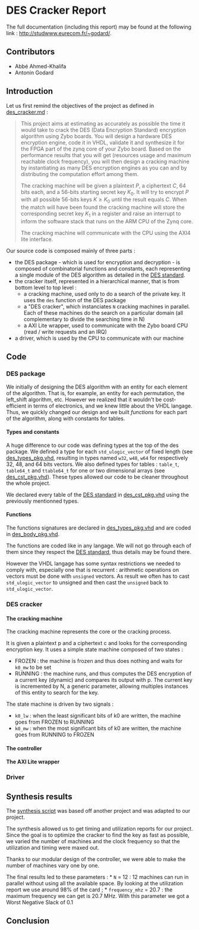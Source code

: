 # DES Cracker Report

The full documentation (including this report) may be found at the following link : http://studwww.eurecom.fr/~godard/.

## Contributors

 * Abbé Ahmed-Khalifa
 * Antonin Godard

## Introduction

Let us first remind the objectives of the project as defined in [des_cracker.md] :

> This project aims at estimating as accurately as possible the time it would take to
> crack the DES (Data Encryption Standard) encryption algorithm using Zybo boards. You
> will design a hardware DES encryption engine, code it in VHDL, validate it and
> synthesize it for the FPGA part of the zynq core of your Zybo board. Based on the
> performance results that you will get (resources usage and maximum reachable clock
> frequency), you will then design a cracking machine by instantiating as many DES
> encryption engines as you can and by distributing the computation effort among them.
>
> The cracking machine will be given a plaintext $`P`$, a ciphertext $`C`$, 64 bits each,
> and a 56-bits starting secret key $`K_0`$. It will try to encrypt $`P`$ with all
> possible 56-bits keys $`K\ge K_0`$ until the result equals $`C`$. When the match will
> have been found the cracking machine will store the corresponding secret key $`K_1`$ in
> a register and raise an interrupt to inform the software stack that runs on the ARM CPU
> of the Zynq core.
>
> The cracking machine will communicate with the CPU using the AXI4 lite interface.

Our source code is composed mainly of three parts :
 * the DES package - which is used for encryption and decryption - is composed of
	 combinatorial functions and constants, each representing a single module of the DES algorithm as
	 detailed in the [DES standard].
 * the cracker itself, represented in a hierarchical manner, that is from bottom level 
     to top level :
   * a cracking machine, used only to do a search of the private key. It uses the `des`
	   function of the DES package
   * a "DES cracker", which instanciates `N` cracking machines in parallel. Each of these
	   machines do the search on a particular domain (all complementary to divide the
	   searching time in N)
   * a AXI Lite wrapper, used to communicate with the Zybo board CPU (read / write
	   requests and an IRQ)
 * a driver, which is used by the CPU to communicate with our machine

## Code

### DES package

We initially of designing the DES algorithm with an entity for each element of the
algorithm. That is, for example, an entity for each permutation, the left_shift algorithm,
etc. However we realized that it wouldn't be cost-efficient in terms of electronics, and
we knew little about the VHDL langage. Thus, we quickly changed our design and we built
*functions* for each part of the algorithm, along with constants for tables.

#### Types and constants

A huge difference to our code was defining types at the top of the des package. We
defined a type for each `std_ulogic_vector` of fixed length (see [des_types_pkg.vhd], resulting in types named
`w32`, `w48`, `w64` for respectively 32, 48, and 64 bits vectors. We also defined types
for tables : `table_t`, `table64_t` and `ttable64_t` for one or two dimensional arrays
(see [des_cst_pkg.vhd]). These types allowed our code to be cleaner throughout the whole project.

We declared every table of the [DES standard] in [des_cst_pkg.vhd] using the previously mentionned types. 

#### Functions

The functions signatures are declared in [des_types_pkg.vhd] and
are coded in [des_body_pkg.vhd].

The functions are coded like in any langage. We will not go through each of them since
they respect the [DES standard], thus details may be found there.

However the VHDL langage has some syntax restrictions we needed to comply with, especially
one that is recurrent : arithmetic operations on vectors must be done with `unsigned` vectors. As result we often has to cast `std_ulogic_vector` to unsigned and then cast the `unsigned` back to `std_ulogic_vector`.

### DES cracker

#### The cracking machine

The cracking machine represents the core or the cracking process.

It is given a plaintext p and a ciphertext c and looks for the corresponding encryption key. It uses a simple state machine composed of two states :
 * FROZEN : the machine is frozen and thus does nothing and waits for `k0_mw` to be set
 * RUNNING : the machine runs, and thus computes the DES encryption of a current key (dynamic) and compares its output with p. The current key is incremented by N, a generic parameter, allowing multiples instances of this entity to search for the key.

The state machine is driven by two signals :
 * `k0_lw` : when the least significant bits of k0 are written, the machine goes from
	 FROZEN to RUNNING
 * `k0_mw` : when the most significant bits of k0 are written, the machine goes from
	 RUNNING to FROZEN

#### The controller

#### The AXI Lite wrapper

### Driver

## Synthesis results

The [synthesis script] was based off another project and was adapted to our project.

The synthesis allowed us to get timing and utilization reports for our project. Since the
goal is to optimize the cracker to find the key as fast as possible, we varied the number
of machines and the clock frequency so that the utilization and timing were maxed out.

Thanks to our modular design of the controller, we were able to make the number of
machines vary one by one.

The final results led to these parameters :
	* `N` = 12 : 12 machines can run in parallel without using all the available space. By
		looking at the utilization report we use around 98% of the card ;
	* `frequency_mhz` = 20.7 : the maximum frequency we can get is 20.7 MHz. With this
		parameter we got a Worst Negative Slack of 0.1 

## Conclusion

[des_cracker.md]: ./des_cracker.md
[DES standard]: ../doc/des.pdf
[des_types_pkg.vhd]: ./des/des_types_pkg.vhd
[des_cst_pkg.vhd]: ./des/des_cst_pkg
[des_types_pkg.vhd]: ./des/des_types_pkg.vhd
[des_body_pkg.vhd]: ./des/des_body_pkg.vhd
[synthesis script]: ./des_cracker_axi_wrapper.syn.tcl

